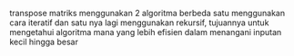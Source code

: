 transpose matriks menggunakan 2 algoritma berbeda satu menggunakan cara iteratif dan satu nya lagi menggunakan rekursif, tujuannya untuk mengetahui algoritma mana yang lebih efisien dalam menangani inputan kecil hingga besar
